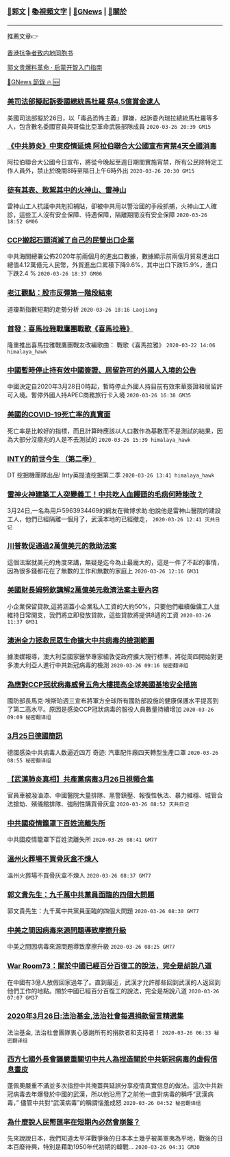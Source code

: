 ###  [:eagle:郭文](https://github.com/ourhimalayas/txt) | [:books:視頻文字](https://github.com/ourhimalayas/txt/blob/master/content/README.md) | [:newspaper:GNews](https://github.com/ourhimalayas/txt/blob/master/content/gnews/README.md) | [:pray:關於](https://github.com/ourhimalayas/home/tree/master/about)
---

推薦文章:point_right:

[香港抗争者致内地同胞书](https://github.com/ourhimalayas/news/blob/master/2019/08/a_letter_from_the_hong_kong_people.md)

[郭文贵爆料革命 · 启蒙开智入门指南](https://github.com/ourhimalayas/txt/issues/1)

[:newspaper:GNews 節錄 :fire: :new:](https://github.com/ourhimalayas/txt/blob/master/content/gnews/README.md) 



### [美司法部擬起訴委國總統馬杜羅 祭4.5億賞金逮人](/content/gnews/1/README.md)

美國司法部擬於26日，以「毒品恐怖主義」罪嫌，起訴委內瑞拉總統馬杜羅等多人，包含數名委國官員與哥倫比亞革命武裝部隊成員  `2020-03-26 20:39 GM15`

### [《中共肺炎》中東疫情延燒 阿拉伯聯合大公國宣布宵禁4天全國消毒](/content/gnews/2/README.md)

阿拉伯聯合大公國今日宣布，將從今晚起至週日期間實施宵禁，所有公民除特定工作人員外，禁止於晚間8時至隔日上午6時外出  `2020-03-26 20:30 GM15`

### [徒有其表、敗絮其中的火神山、雷神山](/content/gnews/3/README.md)

雷神山工人抗議中共剋扣補貼，卻被中共用以警治國的手段抓捕，火神山工人確診，這些工人沒有安全保障、待遇保障，隔離期間沒有安全保障  `2020-03-26 18:52 GM06`

### [CCP搬起石頭消滅了自己的民營出口企業](/content/gnews/4/README.md)

中共海關總署公佈2020年前兩個月的進出口數據，數據顯示前兩個月貿易進出口總值4.12萬億元人民幣，外貿進出口累積下降9.6%，其中出口下跌15.9%，進口下跌2.4 %  `2020-03-26 18:37 GM06`

### [老江觀點：股市反彈第一階段結束](/content/gnews/5/README.md)

道瓊斯指數短期的走勢分析  `2020-03-26 18:16 Laojiang`

### [首發：喜馬拉雅戰鷹團戰歌《喜馬拉雅》](/content/gnews/6/README.md)

隆重推出喜馬拉雅戰鷹團戰友改編歌曲： 戰歌《喜馬拉雅》  `2020-03-22 14:06 himalaya_hawk`

### [中國暫時停止持有效中國簽證、居留許可的外國人入境的公告](/content/gnews/7/README.md)

中國決定自2020年3月28日0時起，暫時停止外國人持目前有效來華簽證和居留許可入境。暫停外國人持APEC商務旅行卡入境  `2020-03-26 16:38 GM35`

### [美國的COVID-19死亡率的真實面](/content/gnews/8/README.md)

死亡率是比較好的指標，而且計算時應該以人口數作為基數而不是測試的結果，因為大部分沒癥兆的人是不去測試的  `2020-03-26 15:39 himalaya_hawk`

### [INTY的前世今生 （第二季）](/content/gnews/9/README.md)

DT 挖掘機團隊出品! Inty英提渣挖掘第二季  `2020-03-26 13:41 himalaya_hawk`

### [雷神火神建築工人突變義工！中共吃人血饅頭的毛病何時能改？](/content/gnews/10/README.md)

3月24日,一名為用戶5963934469的網友在微博求助:他說他是雷神山醫院的建設工人，他們已經隔離一個月了，武漢本地的已經撤走，  `2020-03-26 12:41 灭共日记`

### [川普敦促通過2萬億美元的救助法案](/content/gnews/11/README.md)

這個法案就美元的角度來講，無疑是迄今為止最龐大的，這是一件了不起的事情，因為很多錢都花在了無數的工作和無數的家庭上  `2020-03-26 12:16 GM31`

### [美國財長姆努欽講解2萬億美元救濟法案主要內容](/content/gnews/12/README.md)

小企業保留貸款,這將涵蓋小企業私人工資的大約50%，只要他們繼續僱傭工人並維持日常開支，我們將立即發放貸款，這些貸款將提供8週的工資  `2020-03-26 11:37 GM31`

### [澳洲全力拯救民眾生命擴大中共病毒的檢測範圍](/content/gnews/13/README.md)

據澳媒報導，澳大利亞國家醫學專家組敦促政府擴大現行標準，將從周四開始對更多澳大利亞人進行中共新冠病毒的檢測  `2020-03-26 09:16 秘密翻译组`

### [為應對CCP冠狀病毒威脅五角大樓提高全球美國基地安全措施](/content/gnews/14/README.md)

國防部長馬克·埃斯珀週三宣布將軍方全球所有國防部設施的健康保護水平提高到了第二高水平。原因是感染CCP冠狀病毒的服役人員數量持續增加  `2020-03-26 09:09 秘密翻译组`

### [3月25日德國簡訊](/content/gnews/15/README.md)

德國感染中共病毒人数逼近四万 奇迹: 汽車配件廠四天轉型生產口罩  `2020-03-26 08:55 秘密翻译组`

### [【武漢肺炎真相】共產黨病毒3月26日視頻合集](/content/gnews/16/README.md)

官員車被潑油漆、中國醫院大量排隊、黑警鎮壓、報復性執法、暴力維穩、城管合法搶劫、殯儀館排隊、強制性購買骨灰盒  `2020-03-26 08:52 灭共日记`

### [中共國疫情籠罩下百姓流離失所](/content/gnews/17/README.md)

中共國疫情籠罩下百姓流離失所  `2020-03-26 08:41 GM77`

### [溫州火葬場不買骨灰盒不煉人](/content/gnews/18/README.md)

溫州火葬場不買骨灰盒不煉人  `2020-03-26 08:37 GM77`

### [郭文貴先生：九千萬中共黨員面臨的四個大問題](/content/gnews/19/README.md)

郭文貴先生：九千萬中共黨員面臨的四個大問題  `2020-03-26 08:30 GM77`

### [中美之間因病毒來源問題導致摩擦升級](/content/gnews/20/README.md)

中美之間因病毒來源問題導致摩擦升級  `2020-03-26 08:25 GM77`

### [War Room73：關於中國已經百分百復工的說法，完全是胡說八道](/content/gnews/21/README.md)

在中國有3億人放假回家過年了。直到最近，武漢才允許那些回到武漢的人返回到他們工作的地點。關於中國已經百分百復工的說法，完全是胡說八道  `2020-03-26 07:07 GM37`

### [2020年3月26日:法治基金,法治社會每週捐款留言精選集](/content/gnews/22/README.md)

法治基金, 法治社會團隊衷心感謝所有的捐款者和支持者！  `2020-03-26 06:33 秘密翻译组`

### [西方七國外長會議嚴重關切中共人為捏造關於中共新冠病毒的虛假信息畫皮](/content/gnews/23/README.md)

蓬佩奧嚴重不滿並多次指控中共掩蓋與延誤分享疫情真實信息的做法。這次中共新冠病毒去年爆發於中國的武漢，所以他沿用了之前他一直對病毒的稱呼“武漢病毒，” 儘管中共對“武漢病毒”的稱謂惱羞成怒  `2020-03-26 04:52 秘密翻译组`

### [為什麼說人民幣匯率在短期內必然會崩盤？](/content/gnews/24/README.md)

先來說說日本，我們知道太平洋戰爭後的日本本土幾乎被美軍夷為平地，戰後的日本百廢待興，特別是藉助1950年代初期的韓戰...  `2020-03-26 04:31 GM30`

